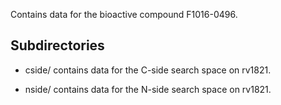 Contains data for the bioactive compound F1016-0496.

## Subdirectories

- cside/ contains data for the C-side search space on rv1821.

- nside/ contains data for the N-side search space on rv1821.

